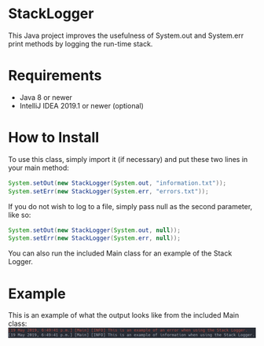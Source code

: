 # StackLogger
This Java project improves the usefulness of System.out and System.err print methods by logging the run-time stack.

# Requirements
* Java 8 or newer
* IntelliJ IDEA 2019.1 or newer (optional)

# How to Install
To use this class, simply import it (if necessary) and put these two lines in your main method:

```java
System.setOut(new StackLogger(System.out, "information.txt"));
System.setErr(new StackLogger(System.err, "errors.txt"));
```

If you do not wish to log to a file, simply pass null as the second parameter, like so:

```java
System.setOut(new StackLogger(System.out, null));
System.setErr(new StackLogger(System.err, null));
```

You can also run the included Main class for an example of the Stack Logger.

# Example
This is an example of what the output looks like from the included Main class:
![](example/main.png)

